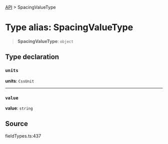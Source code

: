 [API](../index.md) > SpacingValueType

# Type alias: SpacingValueType

> **SpacingValueType**: `object`

## Type declaration

### `units`

**units**: `CssUnit`

***

### `value`

**value**: `string`

## Source

fieldTypes.ts:437

